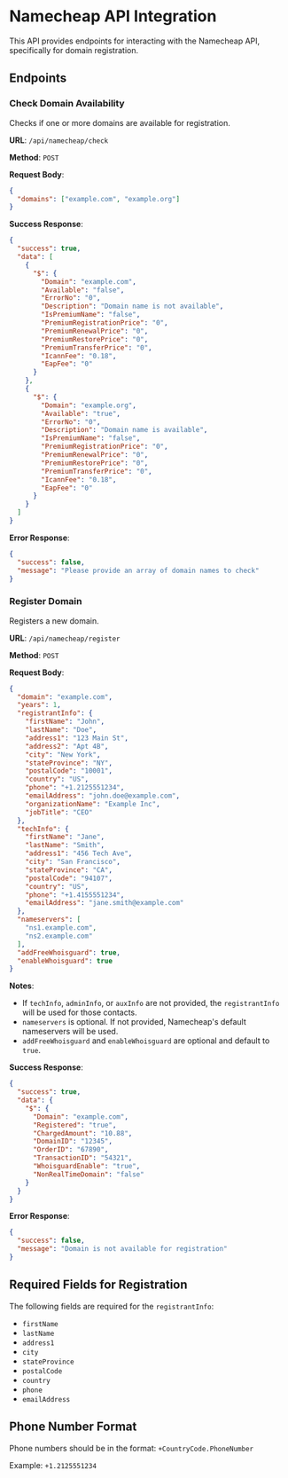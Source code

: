 # Namecheap API Integration

This API provides endpoints for interacting with the Namecheap API, specifically for domain registration.

## Endpoints

### Check Domain Availability

Checks if one or more domains are available for registration.

**URL**: `/api/namecheap/check`

**Method**: `POST`

**Request Body**:

```json
{
  "domains": ["example.com", "example.org"]
}
```

**Success Response**:

```json
{
  "success": true,
  "data": [
    {
      "$": {
        "Domain": "example.com",
        "Available": "false",
        "ErrorNo": "0",
        "Description": "Domain name is not available",
        "IsPremiumName": "false",
        "PremiumRegistrationPrice": "0",
        "PremiumRenewalPrice": "0",
        "PremiumRestorePrice": "0",
        "PremiumTransferPrice": "0",
        "IcannFee": "0.18",
        "EapFee": "0"
      }
    },
    {
      "$": {
        "Domain": "example.org",
        "Available": "true",
        "ErrorNo": "0",
        "Description": "Domain name is available",
        "IsPremiumName": "false",
        "PremiumRegistrationPrice": "0",
        "PremiumRenewalPrice": "0",
        "PremiumRestorePrice": "0",
        "PremiumTransferPrice": "0",
        "IcannFee": "0.18",
        "EapFee": "0"
      }
    }
  ]
}
```

**Error Response**:

```json
{
  "success": false,
  "message": "Please provide an array of domain names to check"
}
```

### Register Domain

Registers a new domain.

**URL**: `/api/namecheap/register`

**Method**: `POST`

**Request Body**:

```json
{
  "domain": "example.com",
  "years": 1,
  "registrantInfo": {
    "firstName": "John",
    "lastName": "Doe",
    "address1": "123 Main St",
    "address2": "Apt 4B",
    "city": "New York",
    "stateProvince": "NY",
    "postalCode": "10001",
    "country": "US",
    "phone": "+1.2125551234",
    "emailAddress": "john.doe@example.com",
    "organizationName": "Example Inc",
    "jobTitle": "CEO"
  },
  "techInfo": {
    "firstName": "Jane",
    "lastName": "Smith",
    "address1": "456 Tech Ave",
    "city": "San Francisco",
    "stateProvince": "CA",
    "postalCode": "94107",
    "country": "US",
    "phone": "+1.4155551234",
    "emailAddress": "jane.smith@example.com"
  },
  "nameservers": [
    "ns1.example.com",
    "ns2.example.com"
  ],
  "addFreeWhoisguard": true,
  "enableWhoisguard": true
}
```

**Notes**:
- If `techInfo`, `adminInfo`, or `auxInfo` are not provided, the `registrantInfo` will be used for those contacts.
- `nameservers` is optional. If not provided, Namecheap's default nameservers will be used.
- `addFreeWhoisguard` and `enableWhoisguard` are optional and default to `true`.

**Success Response**:

```json
{
  "success": true,
  "data": {
    "$": {
      "Domain": "example.com",
      "Registered": "true",
      "ChargedAmount": "10.88",
      "DomainID": "12345",
      "OrderID": "67890",
      "TransactionID": "54321",
      "WhoisguardEnable": "true",
      "NonRealTimeDomain": "false"
    }
  }
}
```

**Error Response**:

```json
{
  "success": false,
  "message": "Domain is not available for registration"
}
```

## Required Fields for Registration

The following fields are required for the `registrantInfo`:

- `firstName`
- `lastName`
- `address1`
- `city`
- `stateProvince`
- `postalCode`
- `country`
- `phone`
- `emailAddress`

## Phone Number Format

Phone numbers should be in the format: `+CountryCode.PhoneNumber`

Example: `+1.2125551234`
